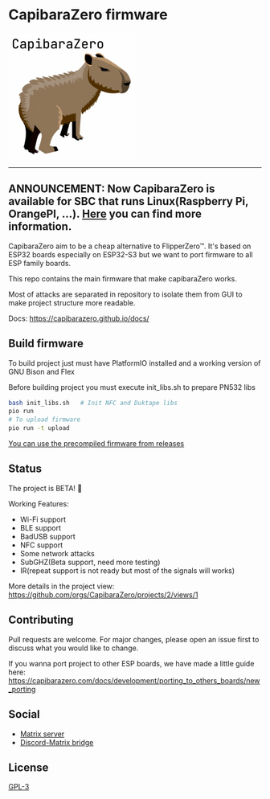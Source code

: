 # CapibaraZero firmware

<img src="https://github.com/CapibaraZero/.github/blob/main/logo.png?raw=true" width="256" />

---

## ANNOUNCEMENT: Now CapibaraZero is available for SBC that runs Linux(Raspberry Pi, OrangePI, ...). [Here](https://github.com/CapibaraZero/fw_linux) you can find more information.

CapibaraZero aim to be a cheap alternative to FlipperZero™. It's based on ESP32 boards especially on ESP32-S3 but we want to port firmware to all ESP family boards.

This repo contains the main firmware that make capibaraZero works.

Most of attacks are separated in repository to isolate them from GUI to make project structure more readable.

Docs: https://capibarazero.github.io/docs/

## Build firmware

To build project just must have PlatformIO installed and a working version of GNU Bison and Flex

Before building project you must execute init_libs.sh to prepare PN532 libs

```bash
bash init_libs.sh   # Init NFC and Duktape libs
pio run
# To upload firmware
pio run -t upload
```

[You can use the precompiled firmware from releases](https://github.com/CapibaraZero/fw/releases)

## Status

The project is BETA! 🎉

Working Features:

- Wi-Fi support
- BLE support
- BadUSB support
- NFC support
- Some network attacks
- SubGHZ(Beta support, need more testing)
- IR(repeat support is not ready but most of the signals will works)

More details in the project view: https://github.com/orgs/CapibaraZero/projects/2/views/1

## Contributing

Pull requests are welcome. For major changes, please open an issue first
to discuss what you would like to change.

If you wanna port project to other ESP boards, we have made a little guide here: https://capibarazero.com/docs/development/porting_to_others_boards/new_porting

## Social

- [Matrix server](https://matrix.to/#/#capibarazero:capibarazero.com)
- [Discord-Matrix bridge](https://discord.gg/77f3BHvnhf)

## License

[GPL-3](https://www.gnu.org/licenses/gpl-3.0.html)
